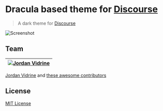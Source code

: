# Dracula based theme for [Discourse](https://www.discourse.org/)

> A dark theme for [Discourse](https://www.discourse.org/)

![Screenshot](./screenshot.png)

## Team



[![Jordan Vidrine](https://avatars0.githubusercontent.com/u/30537603?v=4&s=100)](https://github.com/jordanvidrine) |
--- |
[Jordan Vidrine](https://github.com/jordanvidrine)
and [these awesome contributors](https://github.com/dracula/discourse/graphs/contributors)

## License

[MIT License](./LICENSE)
